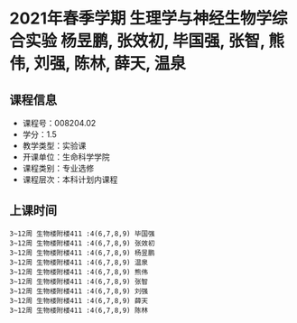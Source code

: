 # 2021年春季学期 生理学与神经生物学综合实验 杨昱鹏, 张效初, 毕国强, 张智, 熊伟, 刘强, 陈林, 薛天, 温泉






## 课程信息

- 课程号：008204.02
- 学分：1.5
- 教学类型：实验课
- 开课单位：生命科学学院
- 课程类别：专业选修
- 课程层次：本科计划内课程

## 上课时间

```
3~12周 生物楼附楼411 :4(6,7,8,9) 毕国强
3~12周 生物楼附楼411 :4(6,7,8,9) 张效初
3~12周 生物楼附楼411 :4(6,7,8,9) 杨昱鹏
3~12周 生物楼附楼411 :4(6,7,8,9) 温泉
3~12周 生物楼附楼411 :4(6,7,8,9) 熊伟
3~12周 生物楼附楼411 :4(6,7,8,9) 张智
3~12周 生物楼附楼411 :4(6,7,8,9) 刘强
3~12周 生物楼附楼411 :4(6,7,8,9) 薛天
3~12周 生物楼附楼411 :4(6,7,8,9) 陈林
```

